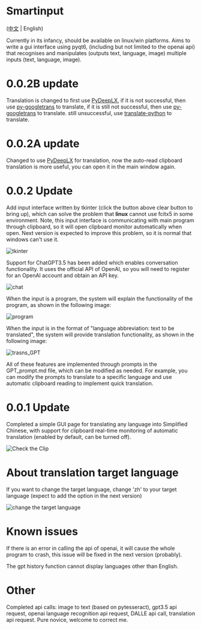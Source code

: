 # Smartinput
([中文](README.md) | English)

Currently in its infancy, should be available on linux/win platforms.
Aims to write a gui interface using pyqt6, (including but not limited to the openai api) that recognises and manipulates (outputs text, language, image) multiple inputs (text, language, image).

# 0.0.2B update

Translation is changed to first use [PyDeepLX](https://github.com/OwO-Network/PyDeepLX), if it is not successful, then use [py-googletrans](https://github.com/ssut/py-googletrans) to translate, if it is still not successful, then use [py-googletrans](https://github.com/ssut/py-googletrans) to translate. still unsuccessful, use [translate-python](https://github.com/terryyin/translate-python/tree/master) to translate.

# 0.0.2A update

Changed to use [PyDeepLX](https://github.com/OwO-Network/PyDeepLX) for translation, now the auto-read clipboard translation is more useful, you can open it in the main window again.

# 0.0.2 Update

Add input interface written by tkinter (click the button above clear button to bring up), which can solve the problem that <b>linux</b> cannot use fcitx5 in some environment. Note, this input interface is communicating with main program through clipboard, so it will open clipboard monitor automatically when open. Next version is expected to improve this problem, so it is normal that windows can't use it.

![tkinter](https://github.com/Menghuan1918/Smartinput/blob/main/pictures/Input.png?raw=true)

Support for ChatGPT3.5 has been added which enables conversation functionality. It uses the official API of OpenAI, so you will need to register for an OpenAI account and obtain an API key. 

![chat](https://github.com/Menghuan1918/Smartinput/blob/main/pictures/chatGPT.png?raw=true)

When the input is a program, the system will explain the functionality of the program, as shown in the following image:

![program](https://github.com/Menghuan1918/Smartinput/blob/main/pictures/Gpt_ans.png?raw=true)

When the input is in the format of "language abbreviation: text to be translated", the system will provide translation functionality, as shown in the following image:

![trasns_GPT](https://github.com/Menghuan1918/Smartinput/blob/main/pictures/GPT_trans.png?raw=true)

All of these features are implemented through prompts in the GPT_prompt.md file, which can be modified as needed. For example, you can modify the prompts to translate to a specific language and use automatic clipboard reading to implement quick translation.

# 0.0.1 Update

Completed a simple GUI page for translating any language into Simplified Chinese, with support for clipboard real-time monitoring of automatic translation (enabled by default, can be turned off).

![Check the Clip](https://github.com/Menghuan1918/Smartinput/blob/main/pictures/clip_show.gif?raw=true)

# About translation target language

If you want to change the target language, change 'zh' to your target language (expect to add the option in the next version)

![change the target language](https://github.com/Menghuan1918/Smartinput/blob/main/pictures/Change_lang.png?raw=true)

# Known issues

If there is an error in calling the api of openai, it will cause the whole program to crash, this issue will be fixed in the next version (probably).

The gpt history function cannot display languages other than English.

# Other

Completed api calls: image to text (based on pytesseract), gpt3.5 api request, openai language recognition api request, DALLE api call, translation api request. Pure novice, welcome to correct me.
